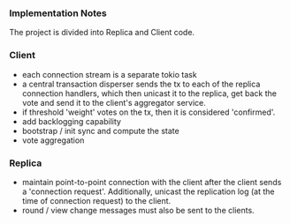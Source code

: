### Implementation Notes
The project is divided into Replica and Client code. 

### Client
- each connection stream is a separate tokio task
- a central transaction disperser sends the tx to each of the replica connection handlers, which then unicast it to the replica, get back the vote and send it to the client's aggregator service.
- if threshold 'weight' votes on the tx, then it is considered 'confirmed'.
- add backlogging capability
- bootstrap / init sync and compute the state
- vote aggregation

### Replica
- maintain point-to-point connection with the client after the client sends a 'connection request'. Additionally, unicast the replication log (at the time of connection request) to the client.
- round / view change messages must also be sent to the clients.